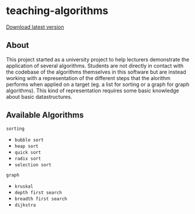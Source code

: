 # teaching-algorithms

[Download latest version](https://github.com/teaching-algorithms/teaching-algorithms/releases/latest)

## About
This project started as a university project to help lecturers demonstrate the application of several algorithms. Students are not directly in contact with the codebase of the algorithms themselves in this software but are instead working with a representation of the different steps that the alorithm performs when applied on a target (eg. a list for sorting or a graph for graph algorithms). This kind of representation requires some basic knowledge about basic datastructures.

## Available Algorithms
`sorting`
  -   `bubble sort`
  -   `heap sort`
  -   `quick sort`
  -   `radix sort`
  -   `selection sort`
  
`graph`
  -   `kruskal`
  -   `depth first search`
  -   `breadth first search`
  -   `dijkstra`